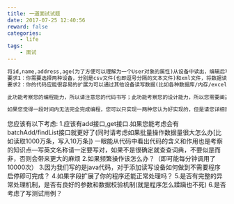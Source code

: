 ```yaml
---
title: 一道面试试题
date: 2017-07-25 12:40:56
reward: false
categories:
    - life
tags:
    - 面试
---
```


```markdown
将id,name,address,age(为了方便可以理解为一个User对象的属性)从设备中读出，编辑后写回到设备中。
要求1：你需要选择两种设备，分别是csv文件(也即逗号分隔的文本文件)和xml文件，将数据读出来并能写回去。
要求2：你的代码应能很容易的扩展为可以通过其他设备读写数据(比如各种数据库/内存/excel文件)。考虑套用一种设计模式，通过这种设计模式保证程序的灵活性。

此功能考察您的编程能力，所以请注意您的代码书写；此功能考察您的设计能力，所以您需要阐述您的设计思路和各种情景考虑。

如果您觉得一段时间内无法完全完成编程，您可以只实现一两种您认为好实现的，但是请您详细而有条理的阐述您的设计思路和场景考虑。
```
<!--more-->

您应该有以下考虑:
1.应该有add接口,get接口.如果您能考虑会有batchAdd/findList接口就更好了(同时请考虑如果批量操作数据量很大怎么办[比如读取1000万条，写入10万条])
一眼能从代码中看出代码的含义和作用也是考察的知识点—写英文名称请一定要写对，如果不是很确定就查查词典，不要似是而非，否则会带来更大的麻烦
2.如果频繁操作该怎么办？（即可能每分钟调用了10000次）
3.因为我们写的是java代码，对于添加读写设备如何做到不需要程序启停即可完成？
4.如果字段扩展了你的程序还能正常处理吗？
5.是否有完整的异常处理机制，是否有良好的参数和数据校验机制(就是程序怎么蹂躏也不死)
6.是否考虑了写测试用例？

